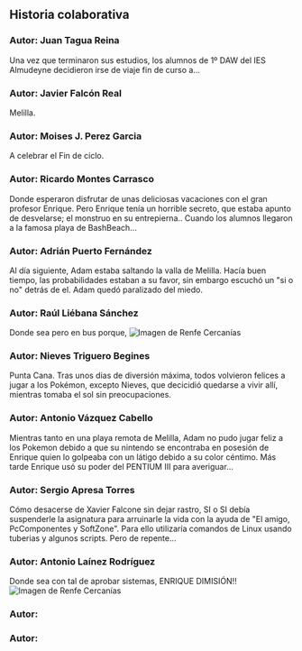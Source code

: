 ﻿## Historia colaborativa

### Autor: Juan Tagua Reina
Una vez que terminaron sus estudios, los alumnos de 1º DAW del IES Almudeyne decidieron irse de viaje fin de curso a...

### Autor: Javier Falcón Real
Melilla.

### Autor: Moises J. Perez Garcia
A celebrar el Fin de ciclo.

### Autor: Ricardo Montes Carrasco

Donde esperaron disfrutar de unas deliciosas vacaciones con el gran profesor Enrique. Pero Enrique tenía un horrible secreto, que estaba apunto de desvelarse; el monstruo en su entrepierna.. Cuando los alumnos llegaron a la famosa playa de BashBeach...

### Autor: Adrián Puerto Fernández
Al día siguiente, Adam estaba saltando la valla de Melilla. Hacía buen tiempo, las probabilidades estaban a su favor, sin embargo escuchó un "si o no" detrás de el. Adam quedó paralizado del miedo.

### Autor: Raúl Liébana Sánchez
Donde sea pero en bus porque, <img src="https://preview.redd.it/bombardeen-renfe-cercanias-v0-ngz2u0k05lxc1.jpg?width=1080&format=pjpg&auto=webp&s=2729aad0d5577f2cfa1617f61aa2171804f6bab4" alt="Imagen de Renfe Cercanías" />

### Autor: Nieves Triguero Begines
Punta Cana. Tras unos dias de diversión máxima, todos volvieron felices a jugar a los Pokémon, excepto Nieves, que decicidió quedarse a vivir allí, mientras tomaba el sol sin preocupaciones.


### Autor: Antonio Vázquez Cabello
Mientras tanto en una playa remota de Melilla, Adam no pudo jugar feliz a los Pokemon debido a que su nintendo se encontraba en posesión de Enrique quien lo golpeaba con un látigo debido a su color céntimo. Más tarde Enrique usó su poder del PENTIUM III para averiguar...

### Autor: Sergio Apresa Torres
Cómo desacerse de Xavier Falcone sin dejar rastro, SI o SI debía suspenderle la asignatura para arruinarle la vida con la ayuda de "El amigo, PcComponentes y SoftZone". Para ello utilizaría comandos de Linux usando tuberias y algunos scripts. Pero de repente...  

### Autor: Antonio Laínez Rodríguez
Donde sea con tal de aprobar sistemas, ENRIQUE DIMISIÓN!! <img src="https://preview.redd.it/bombardeen-renfe-cercanias-v0-aos45be05lxc1.jpg?width=1080&crop=smart&auto=webp&s=e0068860bd36326a8fc7e4717ed92b3cf90b259d" alt="Imagen de Renfe Cercanías" />

### Autor: 


### Autor: 
